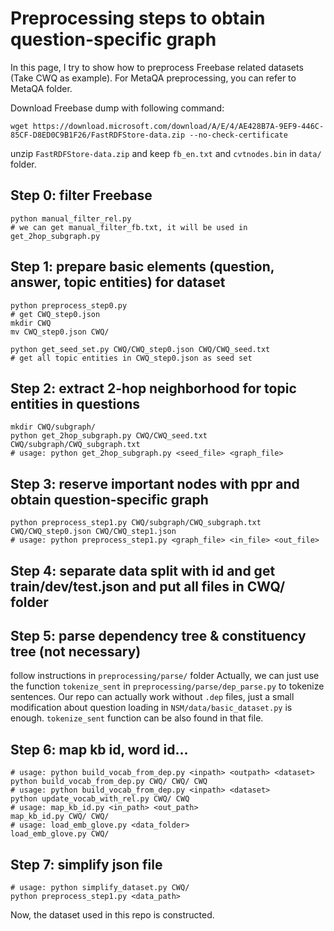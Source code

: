 # Preprocessing steps to obtain question-specific graph

In this page, I try to show how to preprocess Freebase related datasets (Take CWQ as example). For MetaQA preprocessing, you can refer to MetaQA folder.

Download Freebase dump with following command:

```
wget https://download.microsoft.com/download/A/E/4/AE428B7A-9EF9-446C-85CF-D8ED0C9B1F26/FastRDFStore-data.zip --no-check-certificate
```

unzip `FastRDFStore-data.zip` and keep `fb_en.txt` and `cvtnodes.bin` in `data/` folder.

## Step 0: filter Freebase 
```
python manual_filter_rel.py
# we can get manual_filter_fb.txt, it will be used in get_2hop_subgraph.py
```

## Step 1: prepare basic elements (question, answer, topic entities) for dataset
```
python preprocess_step0.py 
# get CWQ_step0.json
mkdir CWQ
mv CWQ_step0.json CWQ/

python get_seed_set.py CWQ/CWQ_step0.json CWQ/CWQ_seed.txt
# get all topic entities in CWQ_step0.json as seed set
```

## Step 2: extract 2-hop neighborhood for topic entities in questions
```
mkdir CWQ/subgraph/
python get_2hop_subgraph.py CWQ/CWQ_seed.txt CWQ/subgraph/CWQ_subgraph.txt
# usage: python get_2hop_subgraph.py <seed_file> <graph_file>
```

## Step 3: reserve important nodes with ppr and obtain question-specific graph
```
python preprocess_step1.py CWQ/subgraph/CWQ_subgraph.txt CWQ/CWQ_step0.json CWQ/CWQ_step1.json
# usage: python preprocess_step1.py <graph_file> <in_file> <out_file>
```

## Step 4: separate data split with id and get train/dev/test.json and put all files in CWQ/ folder

## Step 5: parse dependency tree & constituency tree (not necessary)
follow instructions in `preprocessing/parse/` folder
Actually, we can just use the function `tokenize_sent` in `preprocessing/parse/dep_parse.py` to tokenize sentences. 
Our repo can actually work without `.dep` files, just a small modification about question loading in `NSM/data/basic_dataset.py` is enough.
`tokenize_sent` function can be also found in that file.

## Step 6: map kb id, word id...
```
# usage: python build_vocab_from_dep.py <inpath> <outpath> <dataset>
python build_vocab_from_dep.py CWQ/ CWQ/ CWQ
# usage: python build_vocab_from_dep.py <inpath> <dataset>
python update_vocab_with_rel.py CWQ/ CWQ
# usage: map_kb_id.py <in_path> <out_path>
map_kb_id.py CWQ/ CWQ/
# usage: load_emb_glove.py <data_folder>
load_emb_glove.py CWQ/
```

## Step 7: simplify json file
```
# usage: python simplify_dataset.py CWQ/
python preprocess_step1.py <data_path>
```

Now, the dataset used in this repo is constructed.

